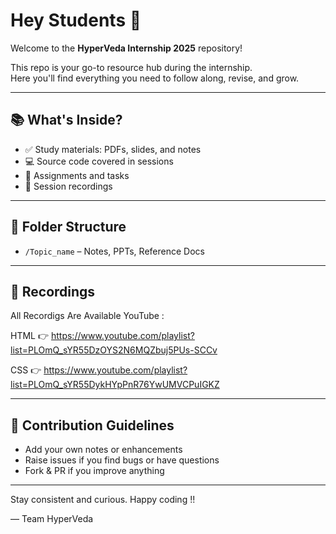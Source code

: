 # Hey Students 👋

Welcome to the **HyperVeda Internship 2025** repository!

This repo is your go-to resource hub during the internship.  
Here you'll find everything you need to follow along, revise, and grow.

---

## 📚 What's Inside?

- ✅ Study materials: PDFs, slides, and notes  
- 💻 Source code covered in sessions  
- 📝 Assignments and tasks  
- 🎥 Session recordings  

---

## 📁 Folder Structure

- `/Topic_name` – Notes, PPTs, Reference Docs  

---

## 🎥 Recordings

All Recordigs Are Available YouTube :

HTML 👉
https://www.youtube.com/playlist?list=PLOmQ_sYR55DzOYS2N6MQZbuj5PUs-SCCv


CSS 👉
https://www.youtube.com/playlist?list=PLOmQ_sYR55DykHYpPnR76YwUMVCPuIGKZ

---

## 🙌 Contribution Guidelines

- Add your own notes or enhancements  
- Raise issues if you find bugs or have questions  
- Fork & PR if you improve anything  

---

Stay consistent and curious. Happy coding !!

— Team HyperVeda
